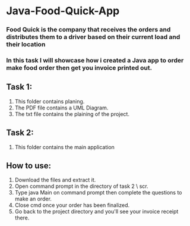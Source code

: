 # Java-Food-Quick-App
### Food Quick is the company that receives the orders and distributes them to a driver based on their current load and their location
### In this task I will showcase how i created a Java app to order make food order then get you invoice printed out.

## Task 1:
1. This folder contains planing.
2. The PDF file contains a UML Diagram.
3. The txt file contains the plaining of the project.

## Task 2:
1. This folder contains the main application


## How to use:
1. Download the files and extract it.
2. Open command prompt in the directory of task 2 \ scr.
3. Type java Main on command prompt then complete the questions to make an order.
4. Close cmd once your order has been finalized.
5. Go back to the project directory and you'll see your invoice receipt there.
